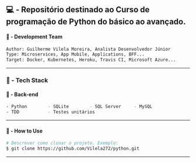 ## :computer:  - Repositório destinado ao Curso de programação de Python do básico ao avançado.

#### :scroll:  - Development Team
```bash
Author: Guilherme Vilela Moreira, Analista Desenvolvedor Júnior
Type: Microservices, App Mobile, Applications, BFF...
Target: Docker, Kubernetes, Heroku, Travis CI, Microsoft Azure...
```
---

### :rocket:  - Tech Stack

#### :japanese_ogre:  - Back-end
```bash
- Python        - SQLite        - SQL Server     - MySQL
- TDD           - Testes unitários
```
---
#### :wave:  - How to Use
```bash
# Descrever como clonar o projeto. Exemplo:
$ git clone https://github.com/Vilela272/python.git
```
---